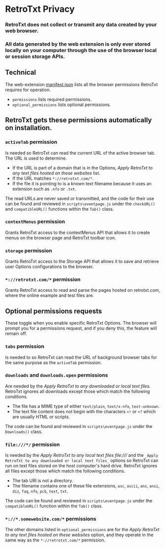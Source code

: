 # RetroTxt Privacy

### RetroTxt does not collect or transmit any data created by your web browser.

### All data generated by the web extension is only ever stored locally on your computer through the use of the browser local or session storage APIs.

## Technical

The web-extension [manifest.json](../manifest.json) lists all the browser permissions RetroTxt requires for operation.

- `permissions` lists required permissions.
- `optional_permissions` lists optional permissions.

## RetroTxt gets these permissions automatically on installation.

### `activeTab` permission

Is needed so RetroTxt can read the current URL of the active browser tab. The URL is used to determine.

- If the URL is part of a domain that is in the Options, _Apply RetroTxt to any text files hosted on these websites_ list.
- If the URL matches `*://retrotxt.com/*`.
- If the file it is pointing to is a known text filename because it uses an extension such as `.nfo` or `.txt`.

The read URLs are never saved or transmitted, and the code for their use can be found and reviewed in `scripts\eventpage.js` under the
`checkURL()` and `compatibleURL()` functions within the `Tab()` class.

### `contextMenus` permission

Grants RetroTxt access to the contextMenus API that allows it to create menus on the browser page and RetroTxt toolbar icon.

### `storage` permission

Grants RetroTxt access to the Storage API that allows it to save and retrieve user Options configurations to the browser.

### `*://retrotxt.com/*` permission

Grants RetroTxt access to read and parse the pages hosted on retrotxt.com, where the online example and
test files are.

## Optional permissions requests

These toggle when you enable specific RetroTxt Options. The browser will prompt you for a permissions request, and if you deny this, the feature will remain off.

### `tabs` permission

Is needed to so RetroTxt can read the URL of background browser tabs for the same purpose as the `activeTab` permission.

### `downloads` and `downloads.open` permissions

Are needed by the _Apply RetroTxt to any downloaded or local text files_. RetroTxt ignores all downloads except those which match the following conditions.

- The file has a MIME type of either `text/plain`, `text/x-nfo`, `text-unknown`.
- The text file content does not begin with the characters `<!` or `<?` which are usually HTML or scripts.

The code can be found and reviewed in `scripts\eventpage.js` under the `Downloads()` class.

### `file:///*/` permission

Is needed by the _Apply RetroTxt to any local text files file:///_ and the `_Apply RetroTxt to any downloaded or local text files_` options so RetroTxt can run on text files stored on the host computer's hard drive. RetroTxt ignores all files except
those which match the following conditions.

- The tab URI is not a directory.
- The filename contains one of these file extensions, `asc`, `ascii`, `ans`, `ansi`, `diz`, `faq`, `nfo`, `pcb`, `text`, `txt`.

The code can be found and reviewed in `scripts\eventpage.js` under the `compatibleURL()` function within the `Tab()` class.

### `*://*.somewebsite.com/*` permissions

The other domains listed in `optional_permissions` are for the _Apply RetroTxt to any text files hosted on these websites_ option,
and they operate in the same way as the `*://retrotxt.com/*` permission.
